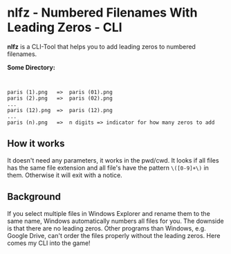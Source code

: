 # nlfz - Numbered Filenames With Leading Zeros - CLI
**nlfz** is a CLI-Tool that helps you to add leading zeros to numbered filenames.



**Some Directory:**
```


paris (1).png   =>  paris (01).png
paris (2).png   =>  paris (02).png
...
paris (12).png  =>  paris (12).png
...
paris (n).png   =>  n digits => indicator for how many zeros to add 
```

## How it works
It doesn't need any parameters, it works in the pwd/cwd. It looks if all files has the same file extension
and all file's have the pattern `\([0-9]+\)` in them. Otherwise it will exit with a notice.

## Background
If you select multiple files in Windows Explorer and rename them to the same name, Windows automatically
numbers all files for you. The downside is that there are no leading zeros. Other programs than Windows,
e.g. Google Drive, can't order the files properly without the leading zeros. Here comes my CLI into the game!
